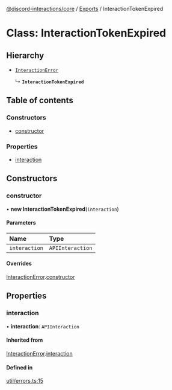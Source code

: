 [@discord-interactions/core](../README.md) / [Exports](../modules.md) / InteractionTokenExpired

# Class: InteractionTokenExpired

## Hierarchy

- [`InteractionError`](InteractionError.md)

  ↳ **`InteractionTokenExpired`**

## Table of contents

### Constructors

- [constructor](InteractionTokenExpired.md#constructor)

### Properties

- [interaction](InteractionTokenExpired.md#interaction)

## Constructors

### constructor

• **new InteractionTokenExpired**(`interaction`)

#### Parameters

| Name | Type |
| :------ | :------ |
| `interaction` | `APIInteraction` |

#### Overrides

[InteractionError](InteractionError.md).[constructor](InteractionError.md#constructor)

## Properties

### interaction

• **interaction**: `APIInteraction`

#### Inherited from

[InteractionError](InteractionError.md).[interaction](InteractionError.md#interaction)

#### Defined in

[util/errors.ts:15](https://github.com/ssMMiles/discord-interactions/blob/7421ca0/packages/core/src/util/errors.ts#L15)
